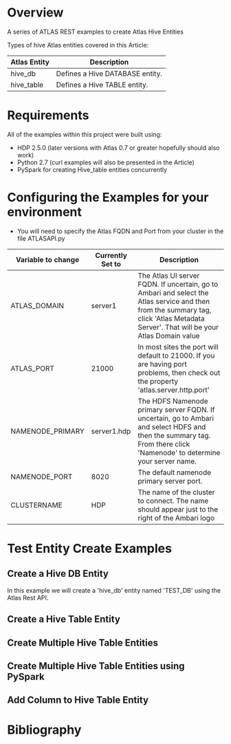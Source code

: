 # Overview
A series of ATLAS REST examples to create Atlas Hive Entities

Types of hive Atlas entities covered in this Article:

| Atlas Entity | Description |
|--------------|-------------|
| hive_db      | Defines a Hive DATABASE entity. |
| hive_table   | Defines a Hive TABLE entity. |

# Requirements
All of the examples within this project were built using:
- HDP 2.5.0 (later versions with Atlas 0.7 or greater hopefully should also work)
- Python 2.7 (curl examples will also be presented in the Article)
- PySpark for creating Hive_table entities concurrently

# Configuring the Examples for your environment

- You will need to specify the Atlas FQDN and Port from your cluster in the file ATLASAPI.py
 
 | Variable to change | Currently Set to |Description |
 |--------------------|------------------|------------|
 |ATLAS_DOMAIN        | server1          | The Atlas UI server FQDN.  If uncertain, go to Ambari and select the Atlas service and then from the summary tag, click 'Atlas Metadata Server'.  That will be your Atlas Domain value|
 |ATLAS_PORT          | 21000            | In most sites the port will default to 21000.  If you are having port problems, then check out the property 'atlas.server.http.port' |
 | NAMENODE_PRIMARY | server1.hdp | The HDFS Namenode primary server FQDN.  If uncertain, go to Ambari and select HDFS and then the summary tag.  From there click 'Namenode' to determine your server name.  |
 | NAMENODE_PORT | 8020 | The default namenode primary server port. |
 | CLUSTERNAME | HDP | The name of the cluster to connect.  The name should appear just to the right of the Ambari logo |

# Test Entity Create Examples
## Create a Hive DB Entity

In this example we will create a 'hive_db' entity named 'TEST_DB' using the Atlas Rest API.  

## Create a Hive Table Entity
## Create Multiple Hive Table Entities
## Create Multiple Hive Table Entities using PySpark
## Add Column to Hive Table Entity

# Bibliography
